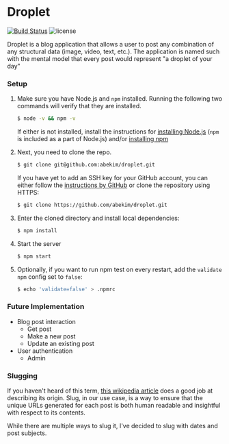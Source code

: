 Droplet
=======

[![Build Status][image]][ci] ![license][mit_license]

Droplet is a blog application that allows a user to post any combination of any structural data (image, video, text, etc.).
The application is named such with the mental model that every post would represent "a droplet of your day"

### Setup

1. Make sure you have Node.js and `npm` installed. Running the following two commands will verify that they are installed.

    ```bash
    $ node -v && npm -v
    ```

    If either is not installed, install the instructions for [installing Node.js](https://nodejs.org/en/download/package-manager/) (`npm` is included as a part of Node.js) and/or [installing npm](http://blog.npmjs.org/post/85484771375/how-to-install-npm)

2. Next, you need to clone the repo.

    ```bash
    $ git clone git@github.com:abekim/droplet.git
    ```

    If you have yet to add an SSH key for your GitHub account, you can either follow the [instructions by GitHub](https://help.github.com/articles/adding-a-new-ssh-key-to-your-github-account/) or clone the repository using HTTPS:

    ```bash
    $ git clone https://github.com/abekim/droplet.git
    ```

3. Enter the cloned directory and install local dependencies:

    ```bash
    $ npm install
    ```

4. Start the server

    ```bash
    $ npm start
    ```

5. Optionally, if you want to run npm test on every restart, add the `validate` `npm` config set to `false`:

    ```bash
    $ echo 'validate=false' > .npmrc
    ```

### Future Implementation

- Blog post interaction
	- Get post
	- Make a new post
	- Update an existing post
- User authentication
    - Admin

### Slugging

If you haven't heard of this term, [this wikipedia article](https://en.wikipedia.org/wiki/Slug_(publishing)) does a good job at describing its origin. Slug, in our use case, is a way to ensure that the unique URLs generated for each post is both human readable and insightful with respect to its contents.

While there are multiple ways to slug it, I've decided to slug with dates and post subjects.


[image]: https://travis-ci.org/abekim/droplet.svg?branch=master "Build status"
[ci]: https://travis-ci.org/abekim/droplet
[mit_license]: https://img.shields.io/github/license/mashape/apistatus.svg "MIT"
